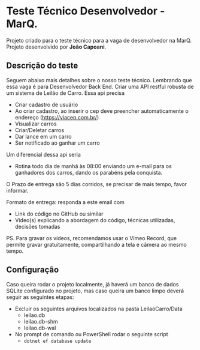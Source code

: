 # Teste Técnico Desenvolvedor - MarQ.
Projeto criado para o teste técnico para a vaga de desenvolvedor na MarQ.
Projeto desenvolvido por **João Capoani**.

## Descrição do teste
Seguem abaixo mais detalhes sobre o nosso teste técnico.
Lembrando que essa vaga é para Desenvolvedor Back End.
Criar uma API restful robusta de um sistema de Leilão de Carro.
Essa api precisa
- Criar cadastro de usuário
- Ao criar cadastro, ao inserir o cep deve preencher automaticamente o endereço (https://viacep.com.br/)
- Visualizar carros
- Criar/Deletar carros
- Dar lance em um carro
- Ser notificado ao ganhar um carro

Um diferencial dessa api seria
- Rotina todo dia de manhã às 08:00 enviando um e-mail para os ganhadores dos
carros, dando os parabéns pela conquista.

O Prazo de entrega são 5 dias corridos, se precisar de mais tempo, favor informar.

Formato de entrega: responda a este email com
- Link do código no GitHub ou similar
- Vídeo(s) explicando a abordagem do código, técnicas utilizadas, decisões
tomadas

PS. Para gravar os vídeos, recomendamos usar o Vimeo Record, que permite gravar
gratuitamente, compartilhando a tela e câmera ao mesmo tempo.

## Configuração
Caso queira rodar o projeto localmente, já haverá um banco de dados SQLite configurado no projeto, mas caso queira um banco limpo deverá seguir as seguintes etapas:
- Excluir os seguintes arquivos localizados na pasta LeilaoCarro/Data
  - leilao.db
  - leilao.db-shm
  - leilao.db-wal
- No prompt de comando ou PowerShell rodar o seguinte script
  - `dotnet ef database update`
